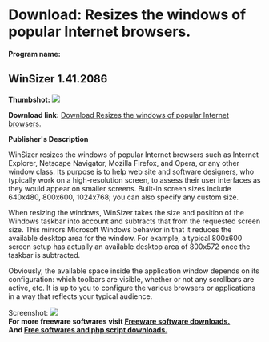 # Download: Resizes the windows of popular Internet browsers.

**Program name:**

## WinSizer 1.41.2086

  
**Thumbshot:** ![](http://www.freewarefiles.com/screenshot/t_winsizer_md.gif)   
  
**Download link:** [Download Resizes the windows of popular Internet browsers.](http://freesoftwares.boysofts.com/WinSizer_program_23582.html)  
  


**Publisher's Description**  
  


WinSizer resizes the windows of popular Internet browsers such as Internet Explorer, Netscape Navigator, Mozilla Firefox, and Opera, or any other window class. Its purpose is to help web site and software designers, who typically work on a high-resolution screen, to assess their user interfaces as they would appear on smaller screens. Built-in screen sizes include 640x480, 800x600, 1024x768; you can also specify any custom size. 

When resizing the windows, WinSizer takes the size and position of the Windows taskbar into account and subtracts that from the requested screen size. This mirrors Microsoft Windows behavior in that it reduces the available desktop area for the window. For example, a typical 800x600 screen setup has actually an available desktop area of 800x572 once the taskbar is subtracted.

Obviously, the available space inside the application window depends on its configuration: which toolbars are visible, whether or not any scrollbars are active, etc. It is up to you to configure the various browsers or applications in a way that reflects your typical audience. 

  
  
Screenshot: ![](http://www.freewarefiles.com/screenshot/t_winsizer.gif)   
**For more freeware softwares visit [Freeware software downloads.](http://freesoftwares.boysofts.com/)**   
**And [Free softwares and php script downloads.](http://www.boysofts.com/)**
